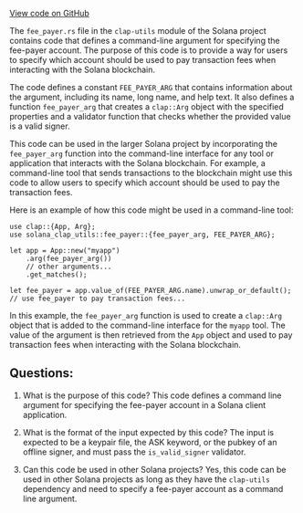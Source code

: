 [View code on GitHub](https://github.com/solana-labs/solana/blob/master/clap-utils/src/fee_payer.rs)

The `fee_payer.rs` file in the `clap-utils` module of the Solana project contains code that defines a command-line argument for specifying the fee-payer account. The purpose of this code is to provide a way for users to specify which account should be used to pay transaction fees when interacting with the Solana blockchain.

The code defines a constant `FEE_PAYER_ARG` that contains information about the argument, including its name, long name, and help text. It also defines a function `fee_payer_arg` that creates a `clap::Arg` object with the specified properties and a validator function that checks whether the provided value is a valid signer.

This code can be used in the larger Solana project by incorporating the `fee_payer_arg` function into the command-line interface for any tool or application that interacts with the Solana blockchain. For example, a command-line tool that sends transactions to the blockchain might use this code to allow users to specify which account should be used to pay the transaction fees.

Here is an example of how this code might be used in a command-line tool:

```
use clap::{App, Arg};
use solana_clap_utils::fee_payer::{fee_payer_arg, FEE_PAYER_ARG};

let app = App::new("myapp")
    .arg(fee_payer_arg())
    // other arguments...
    .get_matches();

let fee_payer = app.value_of(FEE_PAYER_ARG.name).unwrap_or_default();
// use fee_payer to pay transaction fees...
```

In this example, the `fee_payer_arg` function is used to create a `clap::Arg` object that is added to the command-line interface for the `myapp` tool. The value of the argument is then retrieved from the `App` object and used to pay transaction fees when interacting with the Solana blockchain.
## Questions: 
 1. What is the purpose of this code?
   This code defines a command line argument for specifying the fee-payer account in a Solana client application.

2. What is the format of the input expected by this code?
   The input is expected to be a keypair file, the ASK keyword, or the pubkey of an offline signer, and must pass the `is_valid_signer` validator.

3. Can this code be used in other Solana projects?
   Yes, this code can be used in other Solana projects as long as they have the `clap-utils` dependency and need to specify a fee-payer account as a command line argument.